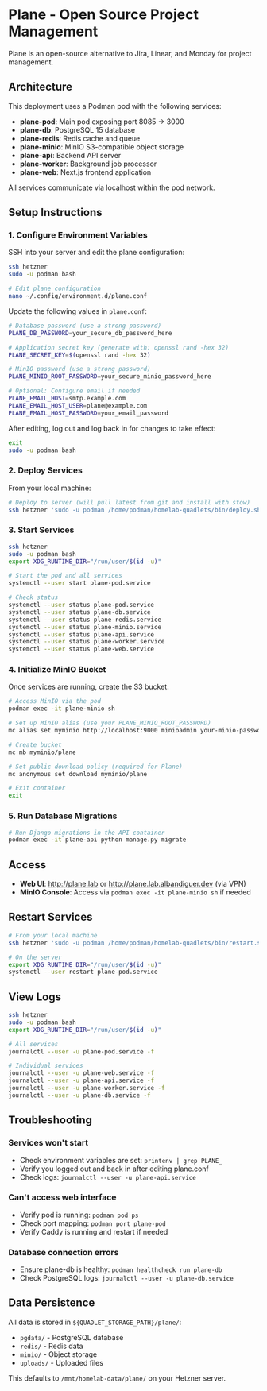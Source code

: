 # Plane - Open Source Project Management

Plane is an open-source alternative to Jira, Linear, and Monday for project management.

## Architecture

This deployment uses a Podman pod with the following services:

- **plane-pod**: Main pod exposing port 8085 → 3000
- **plane-db**: PostgreSQL 15 database
- **plane-redis**: Redis cache and queue
- **plane-minio**: MinIO S3-compatible object storage
- **plane-api**: Backend API server
- **plane-worker**: Background job processor
- **plane-web**: Next.js frontend application

All services communicate via localhost within the pod network.

## Setup Instructions

### 1. Configure Environment Variables

SSH into your server and edit the plane configuration:

```bash
ssh hetzner
sudo -u podman bash

# Edit plane configuration
nano ~/.config/environment.d/plane.conf
```

Update the following values in `plane.conf`:

```bash
# Database password (use a strong password)
PLANE_DB_PASSWORD=your_secure_db_password_here

# Application secret key (generate with: openssl rand -hex 32)
PLANE_SECRET_KEY=$(openssl rand -hex 32)

# MinIO password (use a strong password)
PLANE_MINIO_ROOT_PASSWORD=your_secure_minio_password_here

# Optional: Configure email if needed
PLANE_EMAIL_HOST=smtp.example.com
PLANE_EMAIL_HOST_USER=plane@example.com
PLANE_EMAIL_HOST_PASSWORD=your_email_password
```

After editing, log out and log back in for changes to take effect:
```bash
exit
sudo -u podman bash
```

### 2. Deploy Services

From your local machine:

```bash
# Deploy to server (will pull latest from git and install with stow)
ssh hetzner 'sudo -u podman /home/podman/homelab-quadlets/bin/deploy.sh'
```

### 3. Start Services

```bash
ssh hetzner
sudo -u podman bash
export XDG_RUNTIME_DIR="/run/user/$(id -u)"

# Start the pod and all services
systemctl --user start plane-pod.service

# Check status
systemctl --user status plane-pod.service
systemctl --user status plane-db.service
systemctl --user status plane-redis.service
systemctl --user status plane-minio.service
systemctl --user status plane-api.service
systemctl --user status plane-worker.service
systemctl --user status plane-web.service
```

### 4. Initialize MinIO Bucket

Once services are running, create the S3 bucket:

```bash
# Access MinIO via the pod
podman exec -it plane-minio sh

# Set up MinIO alias (use your PLANE_MINIO_ROOT_PASSWORD)
mc alias set myminio http://localhost:9000 minioadmin your-minio-password

# Create bucket
mc mb myminio/plane

# Set public download policy (required for Plane)
mc anonymous set download myminio/plane

# Exit container
exit
```

### 5. Run Database Migrations

```bash
# Run Django migrations in the API container
podman exec -it plane-api python manage.py migrate
```

## Access

- **Web UI**: http://plane.lab or http://plane.lab.albandiguer.dev (via VPN)
- **MinIO Console**: Access via `podman exec -it plane-minio sh` if needed

## Restart Services

```bash
# From your local machine
ssh hetzner 'sudo -u podman /home/podman/homelab-quadlets/bin/restart.sh plane-pod'

# On the server
export XDG_RUNTIME_DIR="/run/user/$(id -u)"
systemctl --user restart plane-pod.service
```

## View Logs

```bash
ssh hetzner
sudo -u podman bash
export XDG_RUNTIME_DIR="/run/user/$(id -u)"

# All services
journalctl --user -u plane-pod.service -f

# Individual services
journalctl --user -u plane-web.service -f
journalctl --user -u plane-api.service -f
journalctl --user -u plane-worker.service -f
journalctl --user -u plane-db.service -f
```

## Troubleshooting

### Services won't start
- Check environment variables are set: `printenv | grep PLANE_`
- Verify you logged out and back in after editing plane.conf
- Check logs: `journalctl --user -u plane-api.service`

### Can't access web interface
- Verify pod is running: `podman pod ps`
- Check port mapping: `podman port plane-pod`
- Verify Caddy is running and restart if needed

### Database connection errors
- Ensure plane-db is healthy: `podman healthcheck run plane-db`
- Check PostgreSQL logs: `journalctl --user -u plane-db.service`

## Data Persistence

All data is stored in `${QUADLET_STORAGE_PATH}/plane/`:
- `pgdata/` - PostgreSQL database
- `redis/` - Redis data
- `minio/` - Object storage
- `uploads/` - Uploaded files

This defaults to `/mnt/homelab-data/plane/` on your Hetzner server.
